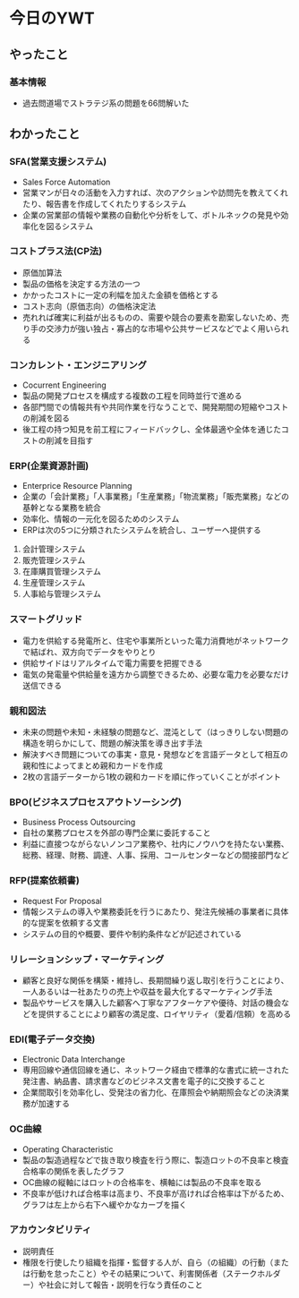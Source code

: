 # 今日のYWT

## やったこと

### 基本情報

- 過去問道場でストラテジ系の問題を66問解いた

## わかったこと

### SFA(営業支援システム)

- Sales Force Automation
- 営業マンが日々の活動を入力すれば、次のアクションや訪問先を教えてくれたり、報告書を作成してくれたりするシステム
- 企業の営業部の情報や業務の自動化や分析をして、ボトルネックの発見や効率化を図るシステム

### コストプラス法(CP法)

- 原価加算法
- 製品の価格を決定する方法の一つ
- かかったコストに一定の利幅を加えた金額を価格とする
- コスト志向（原価志向）の価格決定法
- 売れれば確実に利益が出るものの、需要や競合の要素を勘案しないため、売り手の交渉力が強い独占・寡占的な市場や公共サービスなどでよく用いられる

### コンカレント・エンジニアリング

- Cocurrent Engineering
- 製品の開発プロセスを構成する複数の工程を同時並行で進める
- 各部門間での情報共有や共同作業を行なうことで、開発期間の短縮やコストの削減を図る
- 後工程の持つ知見を前工程にフィードバックし、全体最適や全体を通じたコストの削減を目指す

### ERP(企業資源計画)

- Enterprice Resource Planning
- 企業の「会計業務」「人事業務」「生産業務」「物流業務」「販売業務」などの基幹となる業務を統合
- 効率化、情報の一元化を図るためのシステム
- ERPは次の5つに分類されたシステムを統合し、ユーザーへ提供する

1. 会計管理システム
1. 販売管理システム
1. 在庫購買管理システム
1. 生産管理システム
1. 人事給与管理システム

### スマートグリッド

- 電力を供給する発電所と、住宅や事業所といった電力消費地がネットワークで結ばれ、双方向でデータをやりとり
- 供給サイドはリアルタイムで電力需要を把握できる
- 電気の発電量や供給量を遠方から調整できるため、必要な電力を必要なだけ送信できる

### 親和図法

- 未来の問題や未知・未経験の問題など、混沌として（はっきりしない問題の構造を明らかにして、問題の解決策を導き出す手法
- 解決すべき問題についての事実・意見・発想などを言語データとして相互の親和性によってまとめ親和カードを作成
- 2枚の言語データーから1枚の親和カードを順に作っていくことがポイント

### BPO(ビジネスプロセスアウトソーシング)

- Business Process Outsourcing
- 自社の業務プロセスを外部の専門企業に委託すること
- 利益に直接つながらないノンコア業務や、社内にノウハウを持たない業務、総務、経理、財務、調達、人事、採用、コールセンターなどの間接部門など

### RFP(提案依頼書)

- Request For Proposal
- 情報システムの導入や業務委託を行うにあたり、発注先候補の事業者に具体的な提案を依頼する文書
- システムの目的や概要、要件や制約条件などが記述されている

### リレーションシップ・マーケティング

- 顧客と良好な関係を構築・維持し、長期間繰り返し取引を行うことにより、一人あるいは一社あたりの売上や収益を最大化するマーケティング手法
- 製品やサービスを購入した顧客へ丁寧なアフターケアや優待、対話の機会などを提供することにより顧客の満足度、ロイヤリティ（愛着/信頼）を高める

### EDI(電子データ交換)

- Electronic Data Interchange
- 専用回線や通信回線を通じ、ネットワーク経由で標準的な書式に統一された発注書、納品書、請求書などのビジネス文書を電子的に交換すること
- 企業間取引を効率化し、受発注の省力化、在庫照会や納期照会などの決済業務が加速する

### OC曲線

- Operating Characteristic
- 製品の製造過程などで抜き取り検査を行う際に、製造ロットの不良率と検査合格率の関係を表したグラフ
- OC曲線の縦軸にはロットの合格率を、横軸には製品の不良率を取る
- 不良率が低ければ合格率は高まり、不良率が高ければ合格率は下がるため、グラフは左上から右下へ緩やかなカーブを描く

### アカウンタビリティ

- 説明責任
- 権限を行使したり組織を指揮・監督する人が、自ら（の組織）の行動（または行動を怠ったこと）やその結果について、利害関係者（ステークホルダー）や社会に対して報告・説明を行なう責任のこと
